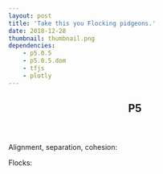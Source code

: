 ```yaml
---
layout: post
title: 'Take this you Flocking pidgeons.'
date: 2018-12-28
thumbnail: thumbnail.png
dependencies:
    - p5.0.5
    - p5.0.5.dom
    - tfjs
    - plotly
---
```


<body>
    <header><h2>P5</h2></header>
    <p>Alignment, separation, cohesion:</p>
    <div id="zero" class="sketch"><!-- Our sketch will go here! --></div>
    <p>Flocks:</p>
    <div id="one" class="sketch" style="position: relative;"><!-- Our sketch will go here! --></div>
</body>

<script src="js/bundle.js"></script>
